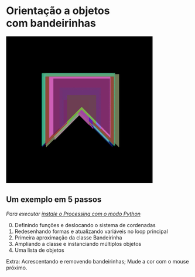 # Orientação a objetos<br> com bandeirinhas

![output passo quatro](s4.gif)

## Um exemplo em 5 passos
*Para executar [instale o Processing com o modo Python](http://villares.github.io/como-instalar-o-processing-modo-python/)*
    
0. Definindo funções e deslocando o sistema de cordenadas
1. Redesenhando formas e atualizando variáveis no loop principal
2. Primeira aproximação da classe Bandeirinha
3. Ampliando a classe e instanciando múltiplos objetos
4. Uma lista de objetos

Extra: Acrescentando e removendo bandeirinhas; Mude a cor com o mouse próximo.
